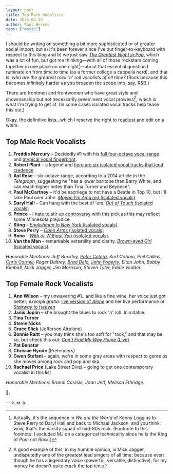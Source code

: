 ```yaml
---
layout: post
title: Top Rock Vocalists
date: 2024-02-12
author:	Paul Berens
tags: ["music"]
---
```

I should be writing on something a bit more sophisticated or of greater social import, but a) it's been forever since I've put finger-to-keyboard with respect to this blog and b) we just saw [*The Greatest Night in Pop*](https://www.youtube.com/watch?v=MD3oU1gowu4), which was a lot of fun, but got me thinking—with all of those rockstars coming together in one place on one night[^1]—about that essential question I ruminate on from time to time (as a former college a cappella nerd), and that is: *who are the greatest rock 'n' roll vocalists of all time?* (Rock because this becomes infinitely harder as you broaden the scope into, say, R&B.)

[^1]: Actually, it's the sequence in *We are the World* of Kenny Loggins to Steve Perry to Daryl Hall and back to Michael Jackson, and you think: wow, that's the varsity squad of mid-80s rock. (Footnote to this footnote: I excluded MJ on a categorical technicality since he is the King of *Pop*; not *Rock*.)

There are frontmen and frontwomen who have great style and showmanship but not necessarily preeminent vocal prowess[^2], which is what I'm trying to get at. (In some cases isolated vocal tracks help tease this out.)

Okay, the definitive lists...which I reserve the right to readjust and edit on a whim:

[^2]: A good example of this, in my humble opinion, is Mick Jagger, undisputedly one of the greatest lead singers of all time; because even though he has a legendary voice (powerful, versatile, distinctive), for my money he doesn't quite crack the top ten.

## Top Male Rock Vocalists
1. **Freddie Mercury** – Decidedly #1 with his [full four-octave vocal range](https://music.youtube.com/watch?v=KHYjIIJ14MI&feature=share) and [atypical vocal fingerprint](https://www.npr.org/2016/04/25/475611808/why-freddie-mercurys-voice-was-so-great-as-explained-by-science).
2. **Robert Plant** – a legend and [here are six isolated vocal tracks that lend credence](https://faroutmagazine.co.uk/robert-plant-led-zeppelin-isolated-vocal-greatest-singer-ever/)
3. **Axl Rose** – six-octave range, according to a 2014 article in the *Telegraph*, suggesting he "has a lower baritone than Barry White, and can reach higher notes than Tina Turner and Beyoncé".
4. **Paul McCartney** – It'd be sacrilege to not have a Beatle in Top 10, but I'll take Paul over John. [*Maybe I'm Amazed* (isolated vocals)](https://music.youtube.com/watch?v=WeeNPLh2_qQ&feature=share).
5. **Daryl Hall** – Can hang with the best of 'em. [*Out of Touch* (isolated vocals)](https://youtu.be/AeAkYS9WqrM)
6. **Prince** – I hate to stir up [controversy](https://www.youtube.com/watch?v=4gazNwzC4H0) with this pick as this may reflect some Minnesota prejudice.
7. **Sting** – [*Englishman In New York* (isolated vocals)](https://music.youtube.com/watch?v=NnMlmREHTFQ&feature=share)
8. **Steve Perry** – [*Open Arms* (isolated vocals)](https://music.youtube.com/watch?v=OVTnzvJ4en4&si=TLLy4bKSSQBCvOoB)
9. **Bono** – [*With or Without You* (isolated vocals)](https://music.youtube.com/watch?v=OWtVX2gbi4g&si=fdkBQ0X8UTXcbu1a).
10. **Van the Man** – remarkable versatility and clarity. [*Brown-eyed Girl* (isolated vocals)](https://music.youtube.com/watch?v=pTcMgBsXHPc&si=vAOtAb-iL_A9ljI2).

*Honorable Mentions: Jeff Buckley, [Peter Cetera](https://music.youtube.com/watch?v=auYCscvUVyo&feature=share), Kurt Cobain, Phil Collins, [Chris Cornell](https://music.youtube.com/watch?v=TOqG_tCupeA&feature=share), Roger Daltrey, [Brad Delp](https://music.youtube.com/watch?v=bZ_0_CWFk4c&feature=share), [John Fogerty](https://music.youtube.com/watch?v=peggPraZfxk&feature=share), Elton John, Bobby Kimball, Mick Jagger, Jim Morrison, Steven Tyler, Eddie Vedder.*

## Top Female Rock Vocalists
1. **Ann Wilson** – my unwavering #1...and like a fine wine, her voice just got better; *exempli gratia:* [live version of *Alone*](https://music.youtube.com/watch?v=https://music.youtube.com/watch?v=I5XX6KUhs8Y) and her live performance of [*Stairway to Heaven*](https://music.youtube.com/watch?v=2cZ_EFAmj08)
2. **Janis Joplin** – she brought the blues to rock 'n' roll. Inimitable.
3. **Tina Turner**
4. **Stevie Nicks**
5. **Grace Slick** (Jefferson Airplane)
6. **Bonnie Raitt** – you may think she's too soft for "rock," and that may be so, but check this out: [*Can't Find My Way Home* (Live)](https://music.youtube.com/watch?v=HGlRpJlsuCI&si=39nteAeFoCZTCTjH)
7. **Pat Benatar**
8. **Chrissie Hynde** (Pretenders)
9. **Gwen Stefani** – again, we're in some gray areas with respect to genre as she moves among rock and pop and ska.
10. **Rachael Price** (Lake Street Dive) – going to get one contemporary vocalist in this list

*Honorable Mentions: Brandi Carlisle, Joan Jett, Melissa Ethridge.*

🤘,

— ᴘ. ᴍ. ʙ.